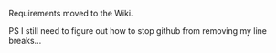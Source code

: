 Requirements moved to the Wiki.

PS I still need to figure out how to stop github from removing my line breaks...
